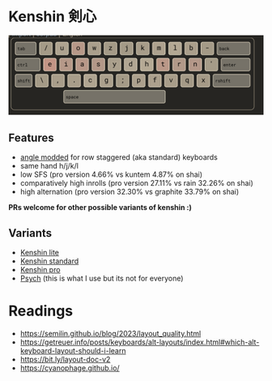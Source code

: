 # Kenshin 剣心


![](./assets/cya-pro.png)

## Features
- [angle modded](https://colemakmods.github.io/ergonomic-mods/angle.html) for row staggered (aka standard) keyboards
- same hand h/j/k/l
- low SFS (pro version 4.66% vs kuntem 4.87% on shai)
- comparatively high inrolls (pro version 27.11% vs rain 32.26% on shai) 
- high alternation (pro version 32.30% vs graphite 33.79% on shai)

**PRs welcome for other possible variants of kenshin :)**

## Variants

- [Kenshin lite](./lite.md)
- [Kenshin standard](./standard.md)
- [Kenshin pro](./pro.md)
- [Psych](./psych.md) (this is what I use but its not for everyone)


# Readings
- https://semilin.github.io/blog/2023/layout_quality.html
- https://getreuer.info/posts/keyboards/alt-layouts/index.html#which-alt-keyboard-layout-should-i-learn
- https://bit.ly/layout-doc-v2
- https://cyanophage.github.io/
